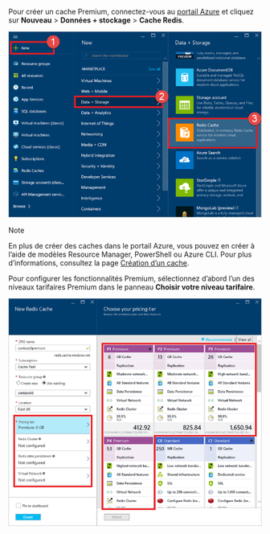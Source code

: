 Pour créer un cache Premium, connectez-vous au [portail Azure](https://portal.azure.com) et cliquez sur **Nouveau** > **Données + stockage** > **Cache Redis**.

![Create cache](media/redis-cache-premium-create/redis-cache-new-cache-menu.png)

> [!NOTE]
> En plus de créer des caches dans le portail Azure, vous pouvez en créer à l’aide de modèles Resource Manager, PowerShell ou Azure CLI. Pour plus d’informations, consultez la page [Création d’un cache](../articles/redis-cache/cache-dotnet-how-to-use-azure-redis-cache.md#create-a-cache).
> 
> 

Pour configurer les fonctionnalités Premium, sélectionnez d’abord l’un des niveaux tarifaires Premium dans le panneau **Choisir votre niveau tarifaire**.

![Choisir un niveau tarifaire](media/redis-cache-premium-create/redis-cache-premium-pricing-tier.png)

<!---HONumber=AcomDC_0817_2016-->